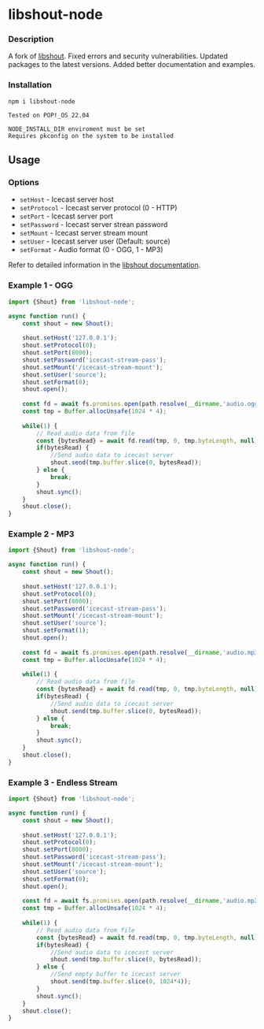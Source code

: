 # libshout-node

### Description
A fork of [libshout](https://github.com/native-bindings/libshout). Fixed errors and security vulnerabilities. Updated packages to the latest versions. Added better documentation and examples.

### Installation

```
npm i libshout-node
```

```
Tested on POP!_OS 22.04
```

```
NODE_INSTALL_DIR enviroment must be set
Requires pkconfig on the system to be installed
```

## Usage

### Options
- `setHost` - Icecast server host
- `setProtocol` - Icecast server protocol (0 - HTTP)
- `setPort` - Icecast server port
- `setPassword` - Icecast server strean password
- `setMount` - Icecast server stream mount
- `setUser` - Icecast server user (Default: source)
- `setFormat` - Audio format (0 - OGG, 1 - MP3)

Refer to detailed information in the [libshout documentation](https://github.com/xiph/Icecast-libshout/blob/master/doc/libshout.xml).

### Example 1 - OGG
```ts
import {Shout} from 'libshout-node';

async function run() {
    const shout = new Shout();
    
    shout.setHost('127.0.0.1');
    shout.setProtocol(0);
    shout.setPort(8000);
    shout.setPassword('icecast-stream-pass');
    shout.setMount('/icecast-stream-mount');
    shout.setUser('source');
    shout.setFormat(0);
    shout.open();
    
    const fd = await fs.promises.open(path.resolve(__dirname,'audio.ogg'), 'r');
    const tmp = Buffer.allocUnsafe(1024 * 4);
    
    while(1) {
        // Read audio data from file
        const {bytesRead} = await fd.read(tmp, 0, tmp.byteLength, null);
        if(bytesRead) {
            //Send audio data to icecast server
            shout.send(tmp.buffer.slice(0, bytesRead));
        } else {
            break;
        }
        shout.sync();
    }
    shout.close();
}
```

### Example 2 - MP3
```ts
import {Shout} from 'libshout-node';

async function run() {
    const shout = new Shout();
    
    shout.setHost('127.0.0.1');
    shout.setProtocol(0);
    shout.setPort(8000);
    shout.setPassword('icecast-stream-pass');
    shout.setMount('/icecast-stream-mount');
    shout.setUser('source');
    shout.setFormat(1);
    shout.open();
    
    const fd = await fs.promises.open(path.resolve(__dirname,'audio.mp3'), 'r');
    const tmp = Buffer.allocUnsafe(1024 * 4);
    
    while(1) {
        // Read audio data from file
        const {bytesRead} = await fd.read(tmp, 0, tmp.byteLength, null);
        if(bytesRead) {
            //Send audio data to icecast server
            shout.send(tmp.buffer.slice(0, bytesRead));
        } else {
            break;
        }
        shout.sync();
    }
    shout.close();
}
```

### Example 3 - Endless Stream
```ts
import {Shout} from 'libshout-node';

async function run() {
    const shout = new Shout();
    
    shout.setHost('127.0.0.1');
    shout.setProtocol(0);
    shout.setPort(8000);
    shout.setPassword('icecast-stream-pass');
    shout.setMount('/icecast-stream-mount');
    shout.setUser('source');
    shout.setFormat(0);
    shout.open();
    
    const fd = await fs.promises.open(path.resolve(__dirname,'audio.mp3'), 'r');
    const tmp = Buffer.allocUnsafe(1024 * 4);
    
    while(1) {
        // Read audio data from file
        const {bytesRead} = await fd.read(tmp, 0, tmp.byteLength, null);
        if(bytesRead) {
            //Send audio data to icecast server
            shout.send(tmp.buffer.slice(0, bytesRead));
        } else {
            //Send empty buffer to icecast server
            shout.send(tmp.buffer.slice(0, 1024*4));
        }
        shout.sync();
    }
    shout.close();
}
```
